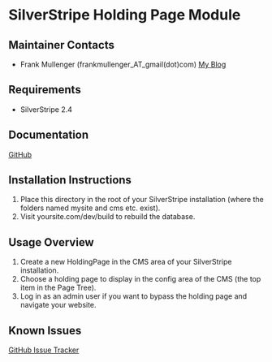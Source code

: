 SilverStripe Holding Page Module
================================

Maintainer Contacts
-------------------
*  Frank Mullenger (frankmullenger_AT_gmail(dot)com)
   [My Blog](http://deadlytechnology.com)

Requirements
------------
* SilverStripe 2.4

Documentation
-------------
[GitHub](https://github.com/frankmullenger/silverstripe-holdingpage)

Installation Instructions
-------------------------
1. Place this directory in the root of your SilverStripe installation (where the folders named mysite and cms etc. exist).
2. Visit yoursite.com/dev/build to rebuild the database.

Usage Overview
--------------
1. Create a new HoldingPage in the CMS area of your SilverStripe installation.
2. Choose a holding page to display in the config area of the CMS (the top item in the Page Tree).
3. Log in as an admin user if you want to bypass the holding page and navigate your website.

Known Issues
------------
[GitHub Issue Tracker](https://github.com/frankmullenger/silverstripe-holdingpage/issues)
